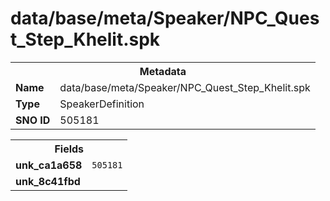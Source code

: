 <h1>data/base/meta/Speaker/NPC_Quest_Step_Khelit.spk</h1><table><tr><th colspan="100%">Metadata</th></tr><tr><td><b>Name</b></td><td>data/base/meta/Speaker/NPC_Quest_Step_Khelit.spk</td></tr><tr><td><b>Type</b></td><td>SpeakerDefinition</td></tr><tr><td><b>SNO ID</b></td><td>505181</td></tr></table>

<table><tr><th colspan="100%">Fields</th></tr><tr><td><b>unk_ca1a658</b></td><td><code>505181</code></td></tr><tr><td><b>unk_8c41fbd</b></td><td></td></tr></table>

